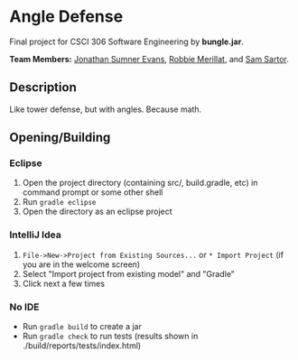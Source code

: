 # Angle Defense
Final project for CSCI 306 Software Engineering by **bungle.jar**.

**Team Members:** [Jonathan Sumner Evans](http://the-evans.family/sumner), [Robbie
Merillat](https://github.com/BloodRaine), and [Sam Sartor](http://gh.drocclusion.net/).

## Description
Like tower defense, but with angles. Because math.

## Opening/Building
### Eclipse
1. Open the project directory (containing src/, build.gradle, etc) in command prompt or some other
   shell
2. Run `gradle eclipse`
3. Open the directory as an eclipse project

### IntelliJ Idea
1. `File->New->Project from Existing Sources...` or `* Import Project` (if you are in the welcome
   screen)
2. Select "Import project from existing model" and "Gradle"
3. Click next a few times

### No IDE
* Run `gradle build` to create a jar
* Run `gradle check` to run tests (results shown in ./build/reports/tests/index.html)
